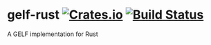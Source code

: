 # gelf-rust [![Crates.io](https://img.shields.io/crates/d/gelf.svg?style=flat-square)](https://crates.io/crates/gelf) [![Build Status](https://img.shields.io/travis/bzikarsky/gelf-rust.svg?style=flat-square)](https://travis-ci.org/bzikarsky/gelf-rust)
A GELF implementation for Rust
